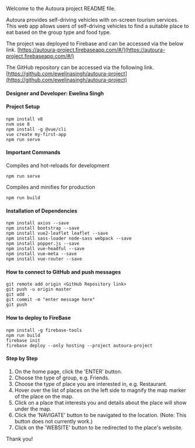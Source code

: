Welcome to the Autoura project README file. 

Autoura provides self-driving vehicles with on-screen tourism services.
This web app allows users of self-driving vehicles to find a suitable place to eat based on the group type and food type.

The project was deployed to Firebase and can be accessed via the below link.
[https://autoura-project.firebaseapp.com/#/](https://autoura-project.firebaseapp.com/#/)

The GitHub repository can be accessed via the following link.
[https://github.com/ewelinasingh/autoura-project](https://github.com/ewelinasingh/autoura-project)

#### Designer and Developer: Ewelina Singh
#### Project Setup
```
npm install v8
nvm use 8
npm install -g @vue/cli
vue create my-first-app
npm run serve
```

#### Important Commands
 Compiles and hot-reloads for development
```
npm run serve
```

Compiles and minifies for production
```
npm run build
```
    
#### Installation of Dependencies
```
npm install axios --save
npm install bootstrap --save
npm install vue2-leaflet leaflet --save
npm install sass-loader node-sass webpack --save
npm install popper.js --save
npm install vue-headful --save
npm install vue-meta --save
npm install vue-router --save
```
   
#### How to connect to GitHub and push messages
```
git remote add origin <GitHub Repository link>
git push -u origin master
git add .
git commit -m "enter message here"
git push
```

#### How to deploy to FireBase
```
npm install -g firebase-tools
npm run build
firebase init
firebase deploy --only hosting --project autoura-project
```

#### Step by Step
1. On the home page, click the 'ENTER' button.
2. Choose the type of group, e.g. Friends.
3. Choose the type of place you are interested in, e.g. Restaurant.
4. Hover over the list of places on the left side to magnify the map marker of the place on the map.
5. Click on a place that interests you and details about the place will show under the map. 
6. Click the 'NAVIGATE' button to be navigated to the location. (Note: This button does not currently work.)
7. Click on the 'WEBSITE' button to be redirected to the place's website.
    

Thank you!


